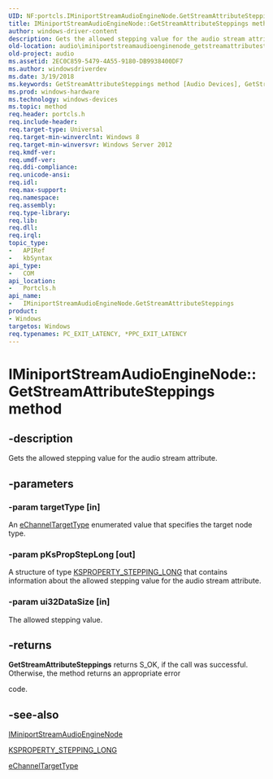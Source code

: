 ```yaml
---
UID: NF:portcls.IMiniportStreamAudioEngineNode.GetStreamAttributeSteppings
title: IMiniportStreamAudioEngineNode::GetStreamAttributeSteppings method
author: windows-driver-content
description: Gets the allowed stepping value for the audio stream attribute.
old-location: audio\iminiportstreamaudioenginenode_getstreamattributesteppings.htm
old-project: audio
ms.assetid: 2EC0C859-5479-4A55-9180-DB9938400DF7
ms.author: windowsdriverdev
ms.date: 3/19/2018
ms.keywords: GetStreamAttributeSteppings method [Audio Devices], GetStreamAttributeSteppings method [Audio Devices], IMiniportStreamAudioEngineNode interface, GetStreamAttributeSteppings,IMiniportStreamAudioEngineNode.GetStreamAttributeSteppings, IMiniportStreamAudioEngineNode, IMiniportStreamAudioEngineNode interface [Audio Devices], GetStreamAttributeSteppings method, IMiniportStreamAudioEngineNode::GetStreamAttributeSteppings, audio.iminiportstreamaudioenginenode_getstreamattributesteppings, portcls/IMiniportStreamAudioEngineNode::GetStreamAttributeSteppings
ms.prod: windows-hardware
ms.technology: windows-devices
ms.topic: method
req.header: portcls.h
req.include-header: 
req.target-type: Universal
req.target-min-winverclnt: Windows 8
req.target-min-winversvr: Windows Server 2012
req.kmdf-ver: 
req.umdf-ver: 
req.ddi-compliance: 
req.unicode-ansi: 
req.idl: 
req.max-support: 
req.namespace: 
req.assembly: 
req.type-library: 
req.lib: 
req.dll: 
req.irql: 
topic_type:
-	APIRef
-	kbSyntax
api_type:
-	COM
api_location:
-	Portcls.h
api_name:
-	IMiniportStreamAudioEngineNode.GetStreamAttributeSteppings
product:
- Windows
targetos: Windows
req.typenames: PC_EXIT_LATENCY, *PPC_EXIT_LATENCY
---
```


# IMiniportStreamAudioEngineNode::GetStreamAttributeSteppings method


## -description


Gets the allowed stepping value for the audio stream attribute.


## -parameters




### -param targetType [in]

An <a href="https://msdn.microsoft.com/library/windows/hardware/dn302034">eChannelTargetType</a> enumerated value that specifies the  target node type.


### -param pKsPropStepLong [out]

A structure of type <a href="http://msdn.microsoft.com/en-us/library/windows/hardware/ff565631(v=vs.85).aspx">KSPROPERTY_STEPPING_LONG</a> that contains information about the allowed stepping value for the audio stream attribute.


### -param ui32DataSize [in]

The allowed stepping value.


## -returns



<b>GetStreamAttributeSteppings</b> returns S_OK, if the call was successful. Otherwise, the method returns an appropriate error 

code.




## -see-also




<a href="https://msdn.microsoft.com/library/windows/hardware/dn265090">IMiniportStreamAudioEngineNode</a>



<a href="http://msdn.microsoft.com/en-us/library/windows/hardware/ff565631(v=vs.85).aspx">KSPROPERTY_STEPPING_LONG</a>



<a href="https://msdn.microsoft.com/library/windows/hardware/dn302034">eChannelTargetType</a>
 

 

